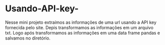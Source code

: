 # Usando-API-key-
Nesse mini projeto extraímos as informações de uma url usando a API key fornecida pelo site. Depis transformamos as informações em um arquivo txt. Logo após transformamos as informações em uma data frame pandas e salvamos no diretório.
